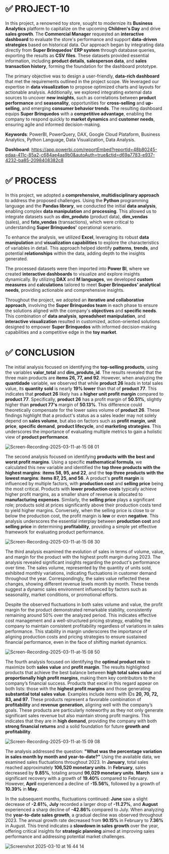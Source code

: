 # ✅ PROJECT-10

In this project, a renowned toy store, sought to modernize its **Business Analytics** platform to capitalize on the upcoming **Children's Day** and drive **sales growth**. The **Commercial Manager** requested an **interactive dashboard** to evaluate the store's performance and support **data-driven strategies** based on historical data. Our approach began by integrating data directly from **Super Brinquedos' ERP system** through database queries, exporting the results as **CSV files**. These datasets provided essential information, including **product details**, **salesperson data**, and **sales transaction history**, forming the foundation for the dashboard prototype.

The primary objective was to design a user-friendly, **data-rich dashboard** that met the requirements outlined in the project scope. We leveraged our expertise in **data visualization** to propose optimized charts and layouts for actionable analysis. Additionally, we explored integrating external data sources to uncover **new insights**, such as correlations between **product performance** and **seasonality**, opportunities for **cross-selling** and **up-selling**, and emerging **consumer behavior trends**. The resulting dashboard equips **Super Brinquedos** with a **competitive advantage**, enabling the company to respond quickly to **market dynamics** and **customer needs**, ensuring agile and informed decision-making.

**Keywords**: PowerBI, PowerQuery, DAX, Google Cloud Plataform, Business Analytics, Python Language, Data Visualization, Data Analysis.

**Dashboard**: https://app.powerbi.com/reportEmbed?reportId=48b80245-edaa-411c-85a2-c684ae4aa9b0&autoAuth=true&ctid=d69a7783-e937-4232-ba85-2098408382c8

# ✅ PROCESS

In this project, we adopted a **comprehensive, multidisciplinary approach** to address the proposed challenges. Using the **Python** programming language and the **Pandas library**, we conducted the initial **data analysis**, enabling complex **data manipulation** and **processing**. This allowed us to integrate datasets such as **dim_produto** (product data), **dim_vendas** (sales), and **fato_vendas** (transactions), which were critical to understanding **Super Brinquedos'** operational scenario.

To enhance the analysis, we utilized **Excel**, leveraging its robust **data manipulation** and **visualization capabilities** to explore the characteristics of variables in detail. This approach helped identify **patterns**, **trends**, and potential **relationships** within the data, adding depth to the insights generated.

The processed datasets were then imported into **Power BI**, where we created **interactive dashboards** to visualize and explore insights dynamically. By utilizing **DAX** and **M languages**, we developed **custom measures** and **calculations** tailored to meet **Super Brinquedos' analytical needs**, providing actionable and comprehensive insights.

Throughout the project, we adopted an **iterative and collaborative approach**, involving the **Super Brinquedos team** in each phase to ensure the solutions aligned with the company's **objectives** and **specific needs**. This combination of **data analysis**, **spreadsheet manipulation**, and **interactive visualization** resulted in customized, action-oriented solutions designed to empower **Super Brinquedos** with informed decision-making capabilities and a competitive edge in the **toy market**.

# ✅ CONCLUSION

The initial analysis focused on identifying the **top-selling products**, using the variables **valor_total** and **dim_produto_id**. The results revealed that the three main products are **items 26, 77, and 92**. However, when analyzing the **quantidade** variable, we observed that while **product 26** leads in total sales value, its **quantity sold** is nearly **19% lower** than that of **product 77**. This indicates that **product 26** likely has a **higher unit profit margin** compared to **product 77**. Specifically, **product 26** has a profit margin of **50.51%**, slightly higher than **product 77's** margin of **50.13%**. This difference could theoretically compensate for the lower sales volume of **product 26**. These findings highlight that a product's status as a sales leader may not solely depend on **sales volume**, but also on factors such as **profit margin**, **unit price**, **specific demand**, **product lifecycle**, and **marketing strategies**. This underscores the importance of evaluating multiple metrics to gain a holistic view of **product performance**.

![Screen-Recording-2025-03-11-at-15 08 01](https://github.com/user-attachments/assets/74edf943-c651-4a37-8c40-40be9cb3d9e4)

The second analysis focused on identifying **products with the best and worst profit margins**. Using a specific **mathematical formula**, we calculated this new variable and identified the **top three products with the highest margins**: **items 58, 95, and 22**, and the **top three products with the lowest margins**: **items 87, 25, and 56**. A product's **profit margin** is influenced by multiple factors, with **production cost** and **selling price** being the most critical. Products with **lower production costs** typically achieve higher profit margins, as a smaller share of revenue is allocated to **manufacturing expenses**. Similarly, the **selling price** plays a significant role; products sold at prices significantly above their production costs tend to yield higher margins. Conversely, when the selling price is close to or below the production cost, the profit margin is **low** or even **negative**. This analysis underscores the essential interplay between **production cost** and **selling price** in determining **profitability**, providing a simple yet effective framework for evaluating product performance.

![Screen-Recording-2025-03-11-at-15 08 30](https://github.com/user-attachments/assets/0fd60283-d5c1-4645-b47d-25bd6d5a75b4)

The third analysis examined the evolution of sales in terms of volume, value, and margin for the product with the highest profit margin during 2023. The analysis revealed significant insights regarding the product's performance over time. The sales volume, represented by the quantity of units sold, exhibited monthly variations, indicating fluctuations in customer demand throughout the year. Correspondingly, the sales value reflected these changes, showing different revenue levels month by month. These trends suggest a dynamic sales environment influenced by factors such as seasonality, market conditions, or promotional efforts.

Despite the observed fluctuations in both sales volume and value, the profit margin for the product demonstrated remarkable stability, consistently remaining around 50% over the analyzed period. This indicates effective cost management and a well-structured pricing strategy, enabling the company to maintain consistent profitability regardless of variations in sales performance. This stability in margin underscores the importance of aligning production costs and pricing strategies to ensure sustained financial performance, even in the face of shifting market dynamics.

![Screen-Recording-2025-03-11-at-15 08 50](https://github.com/user-attachments/assets/878811d5-c71b-4fe4-89a2-c2846a4cc0e6)

The fourth analysis focused on identifying the **optimal product mix** to maximize both **sales value** and **profit margin**. The results highlighted products that achieve the best balance between **high total sales value** and **proportionally high profit margins**, making them key contributors to the company’s financial success. Products that excel in this regard appear on both lists: those with the **highest profit margins** and those generating **substantial total sales value**. Examples include items with IDs **20, 70, 72, 83, and 97**. These products represent a favorable combination of **profitability** and **revenue generation**, aligning well with the company’s goals. These products are particularly noteworthy as they not only generate significant sales revenue but also maintain strong profit margins. This indicates that they are in **high demand**, providing the company with both **strong financial returns** and a solid foundation for future **growth and profitability**.

![Screen-Recording-2025-03-11-at-15 09 08](https://github.com/user-attachments/assets/3f493192-dcb9-40c8-b3e6-b426734c08b9)

The analysis addressed the question: **"What was the percentage variation in sales month by month and year-to-date?"** Using the available data, we examined sales fluctuations throughout 2023. In **January**, total sales reached approximately **106,520 monetary units**. In **February**, sales decreased by **9.85%**, totaling around **96,029 monetary units**. **March** saw a significant recovery with a growth of **19.40%** compared to February. However, **April** experienced a decline of **-15.56%**, followed by a growth of **10.39%** in **May**.

In the subsequent months, fluctuations continued: **June** saw a slight decrease of **-2.61%**, **July** recorded a larger drop of **-11.27%**, and **August** experienced a sharp decline of **-42.86%** compared to July. When analyzing the **year-to-date sales growth**, a gradual decline was observed throughout 2023. The annual growth rate decreased from **90.15%** in February to **7.36%** in August. This trend indicates a **slowdown in sales growth** over the year, offering critical insights for **strategic planning** aimed at improving sales performance and addressing potential market challenges.

![Screenshot 2025-03-10 at 16 44 14](https://github.com/user-attachments/assets/5e3a1e39-e780-4677-92b1-10c54549c16f)
